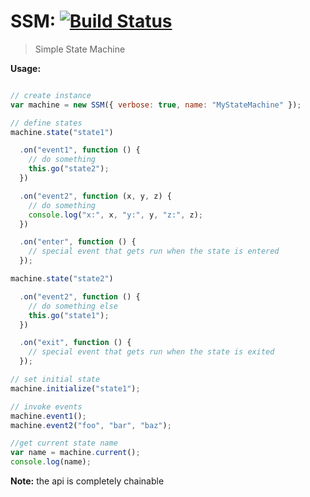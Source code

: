 # SSM: [![Build Status](https://travis-ci.org/icholy/SSM.png?branch=master)](https://travis-ci.org/icholy/SSM)

> Simple State Machine 

**Usage:**

``` js

// create instance
var machine = new SSM({ verbose: true, name: "MyStateMachine" });

// define states
machine.state("state1")

  .on("event1", function () {
    // do something
    this.go("state2");
  })

  .on("event2", function (x, y, z) {
    // do something
    console.log("x:", x, "y:", y, "z:", z);
  })

  .on("enter", function () {
    // special event that gets run when the state is entered
  });

machine.state("state2")

  .on("event2", function () {
    // do something else
    this.go("state1");
  })

  .on("exit", function () {
    // special event that gets run when the state is exited
  });

// set initial state
machine.initialize("state1");

// invoke events
machine.event1();
machine.event2("foo", "bar", "baz");

//get current state name
var name = machine.current();
console.log(name);
```

**Note:** the api is completely chainable
